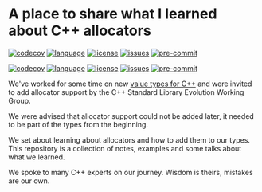 # A place to share what I learned about C++ allocators

[![codecov][badge.codecov]][codecov] [![language][badge.language]][language]
[![license][badge.license]][license] [![issues][badge.issues]][issues]
[![pre-commit][badge.pre-commit]][pre-commit]

[![codecov][badge.codecov]][codecov] [![language][badge.language]][language]
[![license][badge.license]][license] [![issues][badge.issues]][issues]
[![pre-commit][badge.pre-commit]][pre-commit]

[badge.language]: https://img.shields.io/badge/language-C%2B%2B14-yellow.svg
[badge.codecov]: https://img.shields.io/codecov/c/github/jbcoe/allocators/master.svg?logo=codecov
[badge.license]: https://img.shields.io/badge/license-MIT-blue.svg
[badge.issues]: https://img.shields.io/github/issues/jbcoe/allocators.svg
[badge.pre-commit]: https://img.shields.io/badge/pre--commit-enabled-brightgreen?logo=pre-commit
[codecov]: https://codecov.io/gh/jbcoe/allocators
[language]: https://en.wikipedia.org/wiki/C%2B%2B14
[license]: https://en.wikipedia.org/wiki/MIT_License
[issues]: http://github.com/jbcoe/allocators/issues
[pre-commit]: https://github.com/pre-commit/pre-commit
[value-types]: https://github.com/jbcoe/value_types

We've worked for some time on new [value types for C++][value-types]
and were invited to add allocator support by the C++ Standard Library
Evolution Working Group.

We were advised that allocator support could not be added later, it needed to be
part of the types from the beginning.

We set about learning about allocators and how to add them to our types. This
repository is a collection of notes, examples and some talks about what we
learned.

We spoke to many C++ experts on our journey. Wisdom is theirs, mistakes are our
own.
